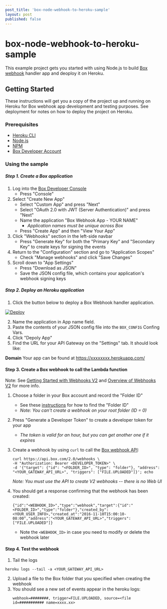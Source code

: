 ```yaml
---
post_title: 'box-node-webhook-to-heroku-sample'
layout: post
published: false
---
```


# box-node-webhook-to-heroku-sample
This example project gets you started with using Node.js to build [Box webhook](https://github.com/box/box-node-sdk/blob/master/docs/webhooks.md) handler app and deoploy it on Heroku.

## Getting Started

These instructions will get you a copy of the project up and running on Heroku for Box webhook app development and testing purposes. See deployment for notes on how to deploy the project on Heroku.

### Prerequisites

- [Heroku CLI](https://devcenter.heroku.com/articles/heroku-cli)
- [Node.js](https://nodejs.org/en/)
- [NPM](https://www.npmjs.com/)
- [Box Developer Account](https://developer.box.com/)

### Using the sample
##### Step 1. Create a Box application
1. Log into the [Box Developer Console](https://developer.box.com)
    * Press "Console"
2. Select "Create New App"
    * Select "Custom App" and press "Next"
    * Select "OAuth 2.0 with JWT (Server Authentication)" and press "Next"
    * Name the application "Box Webhook App - YOUR NAME"
        * *Application names must be unique across Box*
    * Press "Create App" and then "View Your App"
3. Click "Webhooks" section in the left-side navbar
    * Press "Generate Key" for both the "Primary Key" and "Secondary Key" to create keys for signing the events
4. Return to the "Configuration" section and go to "Application Scopes"
    * Check "Manage webhooks" and click "Save Changes"
5. Scroll down to "App Settings"
    * Press "Download as JSON"
    * Save the JSON config file, which contains your application's webhook signing keys

##### Step 2. Deploy an Heroku application
1. Click the button below to deploy a Box Webhook handler application.

[![Deploy](https://www.herokucdn.com/deploy/button.svg)](https://heroku.com/deploy)

2. Name the application in App name field. 
3. Paste the contents of your JSON config file into the `BOX_CONFIG` Confing Vars.
4. Click "Depoly App"
5. Find the URL for your API Gateway on the "Settings" tab. It should look like:

**Domain** Your app can be found at https://xxxxxxxx.herokuapp.com/

#### Step 3. Create a Box webhook to call the Lambda function
Note: See [Getting Started with Webhooks V2](https://docs.box.com/v2.0/docs/getting-started-with-webhooks-v2) and [Overview of Webhooks V2](https://docs.box.com/reference#webhooks-v2) for more info.

1. Choose a folder in your Box account and record the "Folder ID"
    * See these [instructions](https://docs.box.com/v2.0/docs/getting-started-with-webhooks-v2#section-3-create-a-webhook) for how to find the "Folder ID"
    * *Note: You can't create a webhook on your root folder (ID = 0)*
2. Press "Generate a Developer Token" to create a developer token for your app
    * *The token is valid for an hour, but you can get another one if it expires*
3. Create a webhook by using `curl` to call the [Box webhook API](https://docs.box.com/reference#create-webhook):

    ```
    curl https://api.box.com/2.0/webhooks \
    -H "Authorization: Bearer <DEVELOPER_TOKEN>" \
    -d '{"target": {"id": "<FOLDER_ID>", "type": "folder"}, "address": "<YOUR_GATEWAY_API_URL>", "triggers": ["FILE.UPLOADED"]}'; echo
    ```

    *Note: You must use the API to create V2 webhooks -- there is no Web UI*
   
4. You should get a response confirming that the webhook has been created:

    ```
    {"id":"<WEBHOOK_ID>","type":"webhook","target":{"id":"<FOLDER_ID>","type":"folder"},"created_by":<YOUR_USER_INFO>,"created_at":"2016-11-10T15:00:10-08:00","address":"<YOUR_GATEWAY_API_URL>","triggers":["FILE.UPLOADED"]}
    ```
    
    * Note the `<WEBHOOK_ID>` in case you need to modify or delete the webhook later

#### Step 4. Test the webhook
1. Tail the logs
```
heroku logs --tail -a <YOUR_GATEWAY_API_URL>
```
2. Upload a file to the Box folder that you specified when creating the webhook
3. You should see a new set of events appear in the heroku logs:
    ```
    webhook=########, trigger=FILE.UPLOADED, source=<file id=########### name=xxxx.xx>
    ```
